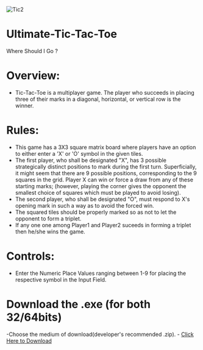 ![Tic2](https://user-images.githubusercontent.com/53346605/104636519-7bc73480-56c9-11eb-8e92-dd2a3c24b73b.png)

# Ultimate-Tic-Tac-Toe
Where Should I Go ?
 # Overview:
   - Tic-Tac-Toe is a multiplayer game. The player who succeeds in placing three of their marks in a diagonal, horizontal, or vertical row is the winner. 
 # Rules: 
   - This game has a 3X3 square matrix board where players have an option to either enter a 'X' or 'O' symbol in the given tiles.
   - The first player, who shall be designated "X", has 3 possible strategically distinct positions to mark during the first turn. Superficially, it might seem that there are 9 possible positions, corresponding to the 9 squares in the grid. Player X can win or force a draw from any of these starting marks; (however, playing the corner gives the opponent the smallest choice of squares which must be played to avoid losing).
   - The second player, who shall be designated "O", must respond to X's opening mark in such a way as to avoid the forced win.
   - The squared tiles should be properly marked so as not to let the opponent to form a triplet.
   - If any one one among Player1 and Player2 suceeds in forming a triplet then he/she wins the game.
   
 # Controls:
   - Enter the Numeric Place Values ranging between 1-9 for placing the respective symbol in the Input Field.
   
 # Download the .exe (for both 32/64bits)
   -Choose the medium of download(developer's recommended .zip).
         - [Click Here to Download](https://github.com/Sudeep25022000/Ultimate-Tic-Tac-Toe/files/5816636/TicTacToe_v1.zip)
